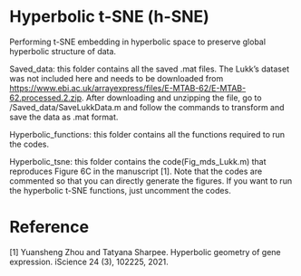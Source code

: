 # Hyperbolic t-SNE (h-SNE)
Performing t-SNE embedding in hyperbolic space to preserve global hyperbolic structure of data.

Saved_data: this folder contains all the saved .mat files. The Lukk’s dataset was not included here and needs to be downloaded from https://www.ebi.ac.uk/arrayexpress/files/E-MTAB-62/E-MTAB-62.processed.2.zip. After downloading and unzipping the file, go to /Saved_data/SaveLukkData.m and follow the commands to transform and save the data as .mat format.

Hyperbolic_functions: this folder contains all the functions required to run the codes.

Hyperbolic_tsne: this folder contains the code(Fig_mds_Lukk.m) that reproduces Figure 6C in the manuscript [1]. Note that the codes are commented so that you can directly generate the figures. If you want to run the hyperbolic t-SNE functions, just uncomment the codes.

# Reference
[1] Yuansheng Zhou and Tatyana Sharpee. Hyperbolic geometry of gene expression. iScience 24 (3), 102225, 2021.




